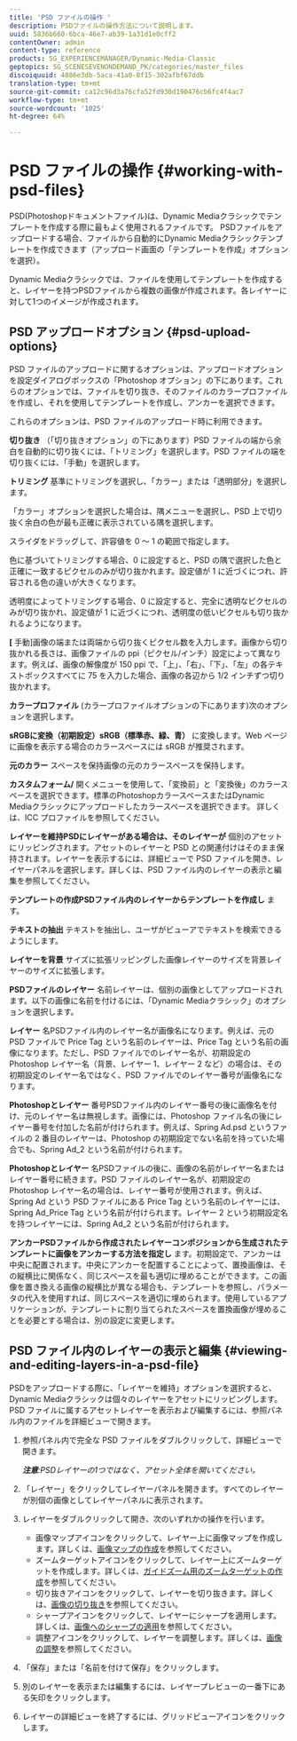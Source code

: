 ```yaml
---
title: 'PSD ファイルの操作 '
description: PSDファイルの操作方法について説明します。
uuid: 5836b660-6bca-46e7-ab39-1a31d1e0cff2
contentOwner: admin
content-type: reference
products: SG_EXPERIENCEMANAGER/Dynamic-Media-Classic
geptopics: SG_SCENESEVENONDEMAND_PK/categories/master_files
discoiquuid: 4086e3db-5aca-41a0-8f15-302afbf67ddb
translation-type: tm+mt
source-git-commit: ca12c96d3a76cfa52fd930d190476cb6fc4f4ac7
workflow-type: tm+mt
source-wordcount: '1025'
ht-degree: 64%

---
```



# PSD ファイルの操作 {#working-with-psd-files}

PSD(Photoshopドキュメントファイル)は、Dynamic Mediaクラシックでテンプレートを作成する際に最もよく使用されるファイルです。 PSDファイルをアップロードする場合、ファイルから自動的にDynamic Mediaクラシックテンプレートを作成できます（アップロード画面の「テンプレートを作成」オプションを選択）。

Dynamic Mediaクラシックでは、ファイルを使用してテンプレートを作成すると、レイヤーを持つPSDファイルから複数の画像が作成されます。各レイヤーに対して1つのイメージが作成されます。

## PSD アップロードオプション {#psd-upload-options}

PSD ファイルのアップロードに関するオプションは、アップロードオプションを設定ダイアログボックスの「Photoshop オプション」の下にあります。これらのオプションでは、ファイルを切り抜き、そのファイルのカラープロファイルを作成し、それを使用してテンプレートを作成し、アンカーを選択できます。

これらのオプションは、PSD ファイルのアップロード時に利用できます。

**切り抜き** （「切り抜きオプション」の下にあります）PSD ファイルの端から余白を自動的に切り抜くには、「トリミング」を選択します。PSD ファイルの端を切り抜くには、「手動」を選択します。

**トリミング** 基準にトリミングを選択し、「カラー」または「透明部分」を選択します。

「カラー」オプションを選択した場合は、隅メニューを選択し、PSD 上で切り抜く余白の色が最も正確に表示されている隅を選択します。

スライダをドラッグして、許容値を 0 ～ 1 の範囲で指定します。

色に基づいてトリミングする場合、0 に設定すると、PSD の隅で選択した色と正確に一致するピクセルのみが切り抜かれます。設定値が 1 に近づくにつれ、許容される色の違いが大きくなります。

透明度によってトリミングする場合、0 に設定すると、完全に透明なピクセルのみが切り抜かれ、設定値が 1 に近づくにつれ、透明度の低いピクセルも切り抜かれるようになります。

**[** 手動]画像の端または両端から切り抜くピクセル数を入力します。画像から切り抜かれる長さは、画像ファイルの ppi（ピクセル/インチ）設定によって異なります。例えば、画像の解像度が 150 ppi で、「上」、「右」、「下」、「左」の各テキストボックスすべてに 75 を入力した場合、画像の各辺から 1/2 インチずつ切り抜かれます。

**カラープロファイル** (カラープロファイルオプションの下にあります)次のオプションを選択します。

**sRGBに変換（初期設定）sRGB（標準赤、緑、青）** に変換します。Web ページに画像を表示する場合のカラースペースには sRGB が推奨されます。

**元のカラー** スペースを保持画像の元のカラースペースを保持します。

**カスタムフォーム/** 開くメニューを使用して、「変換前」と「変換後」のカラースペースを選択できます。標準のPhotoshopカラースペースまたはDynamic Mediaクラシックにアップロードしたカラースペースを選択できます。 詳しくは、ICC プロファイルを参照してください。

**レイヤーを維持PSDにレイヤーがある場合は、そのレイヤーが** 個別のアセットにリッピングされます。アセットのレイヤーと PSD との関連付けはそのまま保持されます。レイヤーを表示するには、詳細ビューで PSD ファイルを開き、レイヤーパネルを選択します。詳しくは、PSD ファイル内のレイヤーの表示と編集を参照してください。

**テンプレートの作成PSDファイル内のレイヤーからテンプレートを作成し** ます。

**テキストの抽出** テキストを抽出し、ユーザがビューアでテキストを検索できるようにします。

**レイヤーを背景** サイズに拡張リッピングした画像レイヤーのサイズを背景レイヤーのサイズに拡張します。

**PSDファイルのレイヤー** 名前レイヤーは、個別の画像としてアップロードされます。以下の画像に名前を付けるには、「Dynamic Mediaクラシック」のオプションを選択します。

**レイヤー** 名PSDファイル内のレイヤー名が画像名になります。例えば、元の PSD ファイルで Price Tag という名前のレイヤーは、Price Tag という名前の画像になります。ただし、PSD ファイルでのレイヤー名が、初期設定の Photoshop レイヤー名（背景、レイヤー 1、レイヤー 2 など）の場合は、その初期設定のレイヤー名ではなく、PSD ファイルでのレイヤー番号が画像名になります。

**Photoshopとレイヤー** 番号PSDファイル内のレイヤー番号の後に画像名を付け、元のレイヤー名は無視します。画像には、Photoshop ファイル名の後にレイヤー番号を付加した名前が付けられます。例えば、Spring Ad.psd というファイルの 2 番目のレイヤーは、Photoshop の初期設定でない名前を持っていた場合でも、Spring Ad_2 という名前が付けられます。

**Photoshopとレイヤー** 名PSDファイルの後に、画像の名前がレイヤー名またはレイヤー番号に続きます。PSD ファイルのレイヤー名が、初期設定の Photoshop レイヤー名の場合は、レイヤー番号が使用されます。例えば、Spring Ad という PSD ファイルにある Price Tag という名前のレイヤーには、Spring Ad_Price Tag という名前が付けられます。レイヤー 2 という初期設定名を持つレイヤーには、Spring Ad_2 という名前が付けられます。

**アンカーPSDファイルから作成されたレイヤーコンポジションから生成されたテンプレートに画像をアンカーする方法を指定し** ます。初期設定で、アンカーは中央に配置されます。中央にアンカーを配置することによって、置換画像は、その縦横比に関係なく、同じスペースを最も適切に埋めることができます。この画像を置き換える画像の縦横比が異なる場合も、テンプレートを参照し、パラメータの代入を使用すれば、同じスペースを適切に埋められます。使用しているアプリケーションが、テンプレートに割り当てられたスペースを置換画像が埋めることを必要とする場合は、別の設定に変更します。

## PSD ファイル内のレイヤーの表示と編集  {#viewing-and-editing-layers-in-a-psd-file}

PSDをアップロードする際に、「レイヤーを維持」オプションを選択すると、Dynamic Mediaクラシックは個々のレイヤーをアセットにリッピングします。 PSD ファイルに属するアセットレイヤーを表示および編集するには、参照パネル内のファイルを詳細ビューで開きます。

1. 参照パネル内で完全な PSD ファイルをダブルクリックして、詳細ビューで開きます。

   ***注意&#x200B;**:PSDレイヤーの1つではなく、アセット全体を開いてください。*

1. 「レイヤー」をクリックしてレイヤーパネルを開きます。すべてのレイヤーが別個の画像としてレイヤーパネルに表示されます。
1. レイヤーをダブルクリックして開き、次のいずれかの操作を行います。

   * 画像マップアイコンをクリックして、レイヤー上に画像マップを作成します。詳しくは、[画像マップの作成](creating-image-maps.md#creating_image_maps)を参照してください。
   * ズームターゲットアイコンをクリックして、レイヤー上にズームターゲットを作成します。詳しくは、[ガイドズーム用のズームターゲットの作成](creating-zoom-targets-guided-zoom.md#creating_zoom_targets_for_guided_zoom)を参照してください。
   * 切り抜きアイコンをクリックして、レイヤーを切り抜きます。詳しくは、[画像の切り抜き](cropping-image.md#cropping_an_image)を参照してください。
   * シャープアイコンをクリックして、レイヤーにシャープを適用します。詳しくは、[画像へのシャープの適用](sharpening-image.md#sharpening_an_image)を参照してください。
   * 調整アイコンをクリックして、レイヤーを調整します。詳しくは、[画像の調整](adjusting-image.md#adjusting_an_image)を参照してください。

1. 「保存」または「名前を付けて保存」をクリックします。
1. 別のレイヤーを表示または編集するには、レイヤープレビューの一番下にある矢印をクリックします。
1. レイヤーの詳細ビューを終了するには、グリッドビューアイコンをクリックします。


